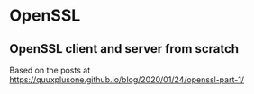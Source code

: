 # OpenSSL

## OpenSSL client and server from scratch

Based on the posts at https://quuxplusone.github.io/blog/2020/01/24/openssl-part-1/
